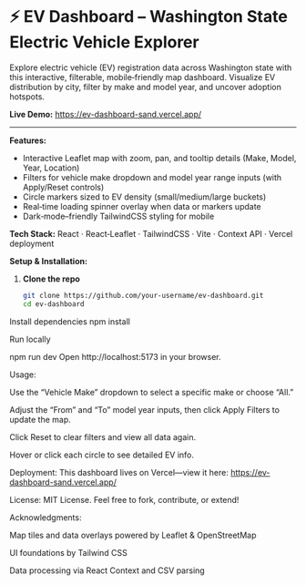# ⚡ EV Dashboard – Washington State Electric Vehicle Explorer

Explore electric vehicle (EV) registration data across Washington state with this interactive, filterable, mobile‑friendly map dashboard. Visualize EV distribution by city, filter by make and model year, and uncover adoption hotspots.

**Live Demo:** https://ev-dashboard-sand.vercel.app/

---

**Features:**  
- Interactive Leaflet map with zoom, pan, and tooltip details (Make, Model, Year, Location)  
- Filters for vehicle make dropdown and model year range inputs (with Apply/Reset controls)  
- Circle markers sized to EV density (small/medium/large buckets)  
- Real‑time loading spinner overlay when data or markers update  
- Dark‑mode–friendly TailwindCSS styling for mobile

**Tech Stack:** React · React‑Leaflet · TailwindCSS · Vite · Context API · Vercel deployment  

**Setup & Installation:**  
1. **Clone the repo**  
   ```bash
   git clone https://github.com/your-username/ev-dashboard.git
   cd ev-dashboard
Install dependencies
npm install

Run locally

npm run dev
Open http://localhost:5173 in your browser.

Usage:

Use the “Vehicle Make” dropdown to select a specific make or choose “All.”

Adjust the “From” and “To” model year inputs, then click Apply Filters to update the map.

Click Reset to clear filters and view all data again.

Hover or click each circle to see detailed EV info.

Deployment:
This dashboard lives on Vercel—view it here:
https://ev-dashboard-sand.vercel.app/

License:
MIT License. Feel free to fork, contribute, or extend!

Acknowledgments:

Map tiles and data overlays powered by Leaflet & OpenStreetMap

UI foundations by Tailwind CSS

Data processing via React Context and CSV parsing